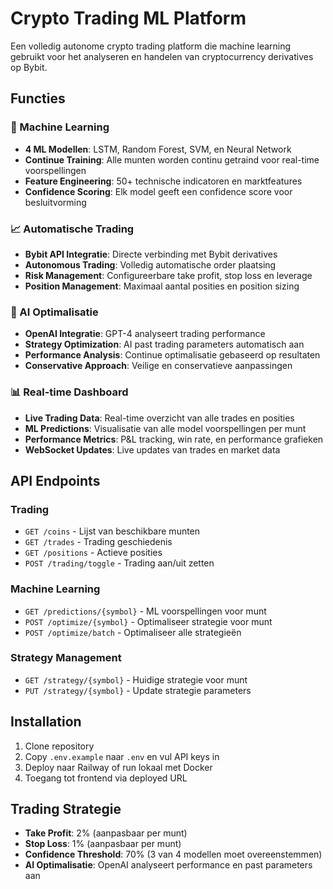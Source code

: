 # Crypto Trading ML Platform

Een volledig autonome crypto trading platform die machine learning gebruikt voor het analyseren en handelen van cryptocurrency derivatives op Bybit.

## Functies

### 🤖 Machine Learning
- **4 ML Modellen**: LSTM, Random Forest, SVM, en Neural Network
- **Continue Training**: Alle munten worden continu getraind voor real-time voorspellingen
- **Feature Engineering**: 50+ technische indicatoren en marktfeatures
- **Confidence Scoring**: Elk model geeft een confidence score voor besluitvorming

### 📈 Automatische Trading
- **Bybit API Integratie**: Directe verbinding met Bybit derivatives
- **Autonomous Trading**: Volledig automatische order plaatsing
- **Risk Management**: Configureerbare take profit, stop loss en leverage
- **Position Management**: Maximaal aantal posities en position sizing

### 🧠 AI Optimalisatie
- **OpenAI Integratie**: GPT-4 analyseert trading performance
- **Strategy Optimization**: AI past trading parameters automatisch aan
- **Performance Analysis**: Continue optimalisatie gebaseerd op resultaten
- **Conservative Approach**: Veilige en conservatieve aanpassingen

### 📊 Real-time Dashboard
- **Live Trading Data**: Real-time overzicht van alle trades en posities
- **ML Predictions**: Visualisatie van alle model voorspellingen per munt
- **Performance Metrics**: P&L tracking, win rate, en performance grafieken
- **WebSocket Updates**: Live updates van trades en market data

## API Endpoints

### Trading
- `GET /coins` - Lijst van beschikbare munten
- `GET /trades` - Trading geschiedenis
- `GET /positions` - Actieve posities
- `POST /trading/toggle` - Trading aan/uit zetten

### Machine Learning
- `GET /predictions/{symbol}` - ML voorspellingen voor munt
- `POST /optimize/{symbol}` - Optimaliseer strategie voor munt
- `POST /optimize/batch` - Optimaliseer alle strategieën

### Strategy Management
- `GET /strategy/{symbol}` - Huidige strategie voor munt
- `PUT /strategy/{symbol}` - Update strategie parameters

## Installation

1. Clone repository
2. Copy `.env.example` naar `.env` en vul API keys in
3. Deploy naar Railway of run lokaal met Docker
4. Toegang tot frontend via deployed URL

## Trading Strategie

- **Take Profit**: 2% (aanpasbaar per munt)
- **Stop Loss**: 1% (aanpasbaar per munt)
- **Confidence Threshold**: 70% (3 van 4 modellen moet overeenstemmen)
- **AI Optimalisatie**: OpenAI analyseert performance en past parameters aan